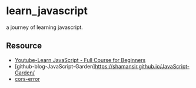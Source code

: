 # learn_javascript
a journey of learning javascript.

## Resource
- [Youtube-Learn JavaScript - Full Course for Beginners](https://www.youtube.com/watch?v=PkZNo7MFNFg&t=3671s)
- [github-blog-JavaScript-Garden]https://shamansir.github.io/JavaScript-Garden/
- [cors-error](https://stackoverflow.com/questions/10752055/cross-origin-requests-are-only-supported-for-http-error-when-loading-a-local)

